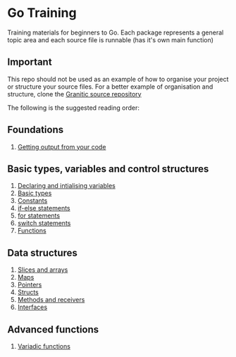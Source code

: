 # Go Training

Training materials for beginners to Go. Each package represents a general topic area and each source
file is runnable (has it's own main function)

## Important

This repo should not be used as an example of how to organise your project or structure your
source files. For a better example of organisation and structure, clone the [Granitic source
repository](https://github.com/graniticio/granitic)

The following is the suggested reading order:

## Foundations
  1. [Getting output from your code](output/output.go)
 
## Basic types, variables and control structures

 1. [Declaring and intialising variables](variablestypes/variables.go)
 1. [Basic types](variablestypes/builtin.go)
 1. [Constants](variablestypes/builtin.go)
 1. [if-else statements](controlstructures/ifelse.go)
 1. [for statements](controlstructures/forloop.go)
 1. [switch statements](controlstructures/switch.go)
 1. [Functions](functions/basics.go)
 
 ## Data structures
 
 1. [Slices and arrays](structures/slices.go)
 1. [Maps](structures/maps.go)
 1. [Pointers](structures/pointers.go)
 1. [Structs](structures/structs.go)
 1. [Methods and receivers](structures/methods.go)
 1. [Interfaces](variablestypes/interfaces.go)
 
 ## Advanced functions
 
 1. [Variadic functions](functions/variadic.go)